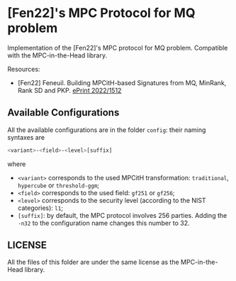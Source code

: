 # [Fen22]'s MPC Protocol for MQ problem

Implementation of the [Fen22]'s MPC protocol for MQ problem. Compatible with the MPC-in-the-Head library.

Resources:
 * [Fen22] Feneuil. Building MPCitH-based Signatures from MQ, MinRank, Rank SD and PKP. [ePrint 2022/1512](https://eprint.iacr.org/2022/1512)

## Available Configurations

All the available configurations are in the folder `config`: their naming syntaxes are
```bash
<variant>-<field>-<level>[suffix]
```
where
 * `<variant>` corresponds to the used MPCitH transformation: `traditional`, `hypercube` or `threshold-ggm`;
 * `<field>` corresponds to the used field: `gf251` or `gf256`;
 * `<level>` corresponds to the security level (according to the NIST categories): `l1`;
 * `[suffix]`: by default, the MPC protocol involves 256 parties. Adding the `-n32` to the configuration name changes this number to 32.

## LICENSE

All the files of this folder are under the same license as the MPC-in-the-Head library.
